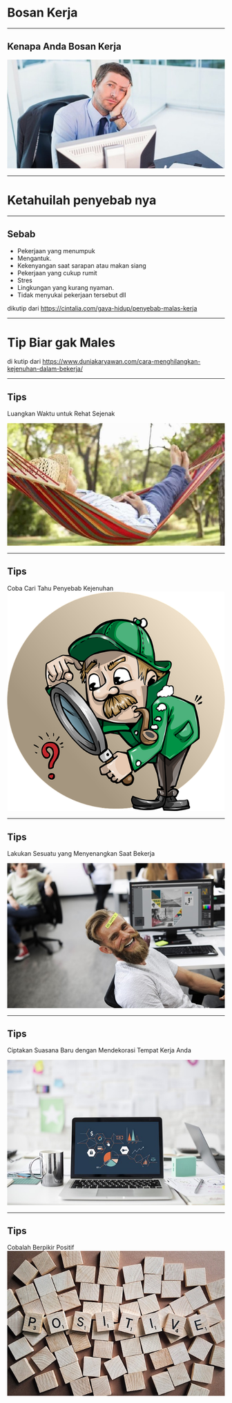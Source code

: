 # Bosan Kerja

---

## Kenapa Anda Bosan Kerja

![IMAGE](assets/img/Ilustrasi-jenuh-bekerja.jpg)



---
# Ketahuilah penyebab nya
---
## Sebab

* Pekerjaan yang menumpuk
* Mengantuk.
* Kekenyangan saat sarapan atau makan siang
* Pekerjaan yang cukup rumit
* Stres
* Lingkungan yang kurang nyaman.
* Tidak menyukai pekerjaan tersebut
dll 

dikutip dari https://cintalia.com/gaya-hidup/penyebab-malas-kerja

---
# Tip Biar gak Males
di kutip dari https://www.duniakaryawan.com/cara-menghilangkan-kejenuhan-dalam-bekerja/

---
## Tips
 Luangkan Waktu untuk Rehat Sejenak
 
![IMAGE](assets/img/santai.jpg)

---
## Tips
Coba Cari Tahu Penyebab Kejenuhan
![IMAGE](assets/img/berpikir.png)

---
## Tips
Lakukan Sesuatu yang Menyenangkan Saat Bekerja

![IMAGE](assets/img/happy.jpg)

---
## Tips
Ciptakan Suasana Baru dengan Mendekorasi Tempat Kerja Anda

![IMAGE](assets/img/laptop.jpg)

---
## Tips
Cobalah Berpikir Positif
![IMAGE](assets/img/positive.jpg)
